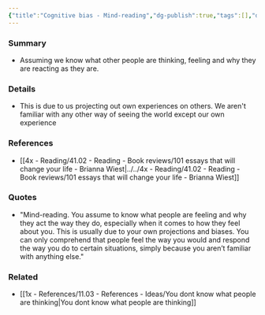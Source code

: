 ```yaml
---
{"title":"Cognitive bias - Mind-reading","dg-publish":true,"tags":[],"date created":"Monday, November 14th 2022, 7:46:39 pm","date modified":"Monday, November 14th 2022, 7:47:24 pm","permalink":"/1x-references/11-03-references-ideas/cognitive-bias-mind-reading/","dgHomeLink":true,"dgPassFrontmatter":true,"dgShowBacklinks":true,"dgShowLocalGraph":false,"dgShowInlineTitle":true}
---
```



### Summary
- Assuming we know what other people are thinking, feeling and why they are reacting as they are.

### Details
- This is due to us projecting out own experiences on others. We aren't familiar with any other way of seeing the world except our own experience

### References
- [[4x - Reading/41.02 - Reading - Book reviews/101 essays that will change your life - Brianna Wiest|../../4x - Reading/41.02 - Reading - Book reviews/101 essays that will change your life - Brianna Wiest]]

### Quotes
- "Mind-reading. You assume to know what people are feeling and why they act the way they do, especially when it comes to how they feel about you. This is usually due to your own projections and biases. You can only comprehend that people feel the way you would and respond the way you do to certain situations, simply because you aren’t familiar with anything else."

### Related
- [[1x - References/11.03 - References - Ideas/You dont know what people are thinking|You dont know what people are thinking]]

